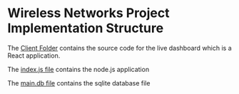 # Wireless Networks Project Implementation Structure

The [Client Folder](/client) contains the source code for the live dashboard which is a React application.

The [index.js file](index.js) contains the node.js application

The [main.db file](main.db) contains the sqlite database file